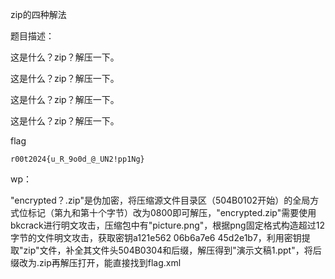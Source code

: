 zip的四种解法

题目描述：

这是什么？zip？解压一下。

这是什么？zip？解压一下。

这是什么？zip？解压一下。

这是什么？zip？解压一下。

flag

```
r00t2024{u_R_9o0d_@_UN2!pp1Ng}
```

wp：

"encrypted？.zip"是伪加密，将压缩源文件目录区（504B0102开始）的全局方式位标记（第九和第十个字节）改为0800即可解压，"encrypted.zip"需要使用bkcrack进行明文攻击，压缩包中有"picture.png"，根据png固定格式构造超过12字节的文件明文攻击，获取密钥a121e562 06b6a7e6 45d2e1b7，利用密钥提取"zip"文件，补全其文件头504B0304和后缀，解压得到"演示文稿1.ppt"，将后缀改为.zip再解压打开，能直接找到flag.xml

